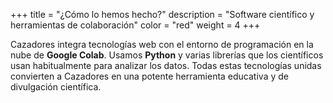 +++
title = "¿Cómo lo hemos hecho?"
description = "Software científico y herramientas de colaboración"
color = "red"
weight = 4
+++

Cazadores integra tecnologías web con el entorno de programación en la nube de **Google Colab**. Usamos **Python** y varias librerías que los científicos usan habitualmente para analizar los datos. Todas estas tecnologías unidas convierten a Cazadores en una potente herramienta educativa y de divulgación científica.
